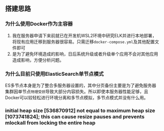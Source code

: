 ## 搭建思路

### 为什么使用Docker作为主容器
1. 我在服务器申请下来前就已在开发机WSL2环境中研究ELK并进行本地部署，将现有应用迁移到服务器很容易。只需迁移`docker-compose.yml`及其他配置文件即可
2. 是为了避免环境造成的影响，日后系统升级或者升级单个应用不会对其他应用造成影响，方便分析问题。

### 为什么目前只使用ElasticSearch单节点模式
ES多节点本身是为了整合多服务器设置的，其中分页备份主要是为了避免服务器集群因单节点`物理受损`导致大部分内容损失。所以即使本服务器性能足够，且Docker可以较轻松进行环境分离和多节点模拟，多节点模式并没有什么用。

### initial heap size [536870912] not equal to maximum heap size [1073741824]; this can cause resize pauses and prevents mlockall from locking the entire heap

